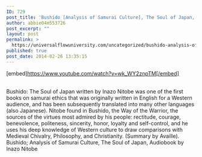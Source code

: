 ```yaml
---
ID: 729
post_title: 'Bushido [Analysis of Samurai Culture], The Soul of Japan,  by Inazo Nitobe #UfU'
author: abbie04m553726
post_excerpt: ""
layout: post
permalink: >
  https://universalflowuniversity.com/uncategorized/bushido-analysis-of-samurai-culture-the-soul-of-japan-by-inazo-nitobe-ufu/
published: true
post_date: 2014-02-26 13:35:15
---
```

[embed]https://www.youtube.com/watch?v=wk_WY2znpTM[/embed]</br></br>
<p>Bushido: The Soul of Japan written by Inazo Nitobe was one of the first books on samurai ethics that was originally written in English for a Western audience, and has been subsequently translated into many other languages (also Japanese). Nitobe found in Bushido, the Way of the Warrior, the sources of the virtues most admired by his people: rectitude, courage, benevolence, politeness, sincerity, honor, loyalty and self-control, and he uses his deep knowledge of Western culture to draw comparisons with Medieval Chivalry, Philosophy, and Christianity. (Summary by Availle).
Bushido; Analysis of Samurai Culture, The Soul of Japan, Audiobook by Inazo Nitobe</p>